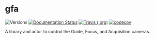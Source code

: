 gfa
================

![Versions](https://img.shields.io/badge/python->3.7-blue)
[![Documentation Status](https://readthedocs.org/projects/gfa/badge/?version=latest)](https://gfa.readthedocs.io/en/latest/?badge=latest)
[![Travis (.org)](https://img.shields.io/travis/sdss/gfa)](https://travis-ci.org/sdss/gfa)
[![codecov](https://codecov.io/gh/sdss/gfa/branch/master/graph/badge.svg)](https://codecov.io/gh/sdss/gfa)

A library and actor to control the Guide, Focus, and Acquisition cameras.
